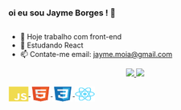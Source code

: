 ### oi eu sou Jayme Borges ! 👋

##

- 🔭  Hoje trabalho com front-end
- 🌱  Estudando React
- 📫  Contate-me email: jayme.moia@gmail.com

<div align="center">
  <a href="https://github.com/jaymeborges">
  <img height="180em" src="https://github-readme-stats.vercel.app/api?username=jaymeborges&show_icons=true&theme=dracula&include_all_commits=true&count_private=true"/>
  <img height="180em" src="https://github-readme-stats.vercel.app/api/top-langs/?username=jaymeborges&layout=compact&langs_count=7&theme=dracula"/>
</div>
  
  <div style="display: inline_block"><br>
  <img align="center" alt="jb-Js" height="30" width="40" src="https://raw.githubusercontent.com/devicons/devicon/master/icons/javascript/javascript-plain.svg">
  <img align="center" alt="jb-HTML" height="30" width="40" src="https://raw.githubusercontent.com/devicons/devicon/master/icons/html5/html5-original.svg">
  <img align="center" alt="jb-CSS" height="30" width="40" src="https://raw.githubusercontent.com/devicons/devicon/master/icons/css3/css3-original.svg">
  <img align="center" alt="jb-React" height="30" width="40" src="https://raw.githubusercontent.com/devicons/devicon/master/icons/react/react-original.svg">
 
</div>

##

